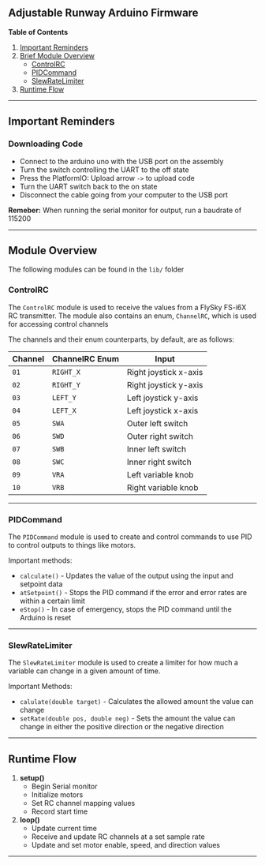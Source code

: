 ## Adjustable Runway Arduino Firmware

**Table of Contents**

1. [Important Reminders](#important-reminders)
2. [Brief Module Overview](#module-overview)
    - [ControlRC](#controlrc)
    - [PIDCommand](#pidcommand)
    - [SlewRateLimiter](#slewratelimiter)
3. [Runtime Flow](#runtime-flow)

---

## Important Reminders

### Downloading Code
  - Connect to the arduino uno with the USB port on the assembly
  - Turn the switch controlling the UART to the off state
  - Press the PlatformIO: Upload arrow `->` to upload code
  - Turn the UART switch back to the on state
  - Disconnect the cable going from your computer to the USB port

**Remeber:** When running the serial monitor for output, run a baudrate of 115200

---

## Module Overview

The following modules can be found in the `lib/` folder 

### ControlRC

The `ControlRC` module is used to receive the values from a FlySky FS-i6X RC transmitter. The module also contains an enum, `ChannelRC`, which is used for accessing control channels

The channels and their enum counterparts, by default, are as follows:

| Channel | ChannelRC Enum | Input |
|---------|----------------|-------|
| `01` | `RIGHT_X` | Right joystick x-axis |
| `02` | `RIGHT_Y` | Right joystick y-axis |
| `03` | `LEFT_Y` | Left joystick y-axis |
| `04` | `LEFT_X` | Left joystick x-axis |
| `05` | `SWA` | Outer left switch |
| `06` | `SWD` | Outer right switch |
| `07` | `SWB` | Inner left switch | 
| `08` | `SWC` | Inner right switch |
| `09` | `VRA` | Left variable knob |
| `10` | `VRB` | Right variable knob |

---

### PIDCommand

The `PIDCommand` module is used to create and control commands to use PID to control outputs to things like motors. 

Important methods:
- `calculate()` - Updates the value of the output using the input and setpoint data
- `atSetpoint()` - Stops the PID command if the error and error rates are within a certain limit
- `eStop()` - In case of emergency, stops the PID command until the Arduino is reset

---

### SlewRateLimiter 

The `SlewRateLimiter` module is used to create a limiter for how much a variable can change in a given amount of time.

Important Methods:
- `calulate(double target)` - Calculates the allowed amount the value can change
- `setRate(double pos, double neg)` - Sets the amount the value can change in either the positive direction or the negative direction 

---

## Runtime Flow

1. **setup()**
    - Begin Serial monitor
    - Initialize motors
    - Set RC channel mapping values
    - Record start time
2. **loop()**
    - Update current time
    - Receive and update RC channels at a set sample rate
    - Update and set motor enable, speed, and direction values 

---

